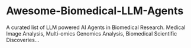 # Awesome-Biomedical-LLM-Agents
A curated list of LLM powered AI Agents in Biomedical Research. Medical Image Analysis, Multi-omics Genomics Analysis, Biomedical Scientific Discoveries...
